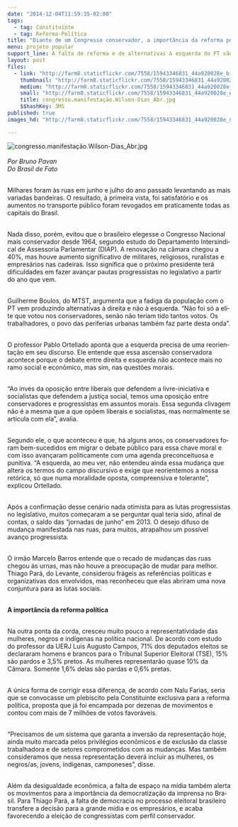 ```yaml
---
date: "2014-12-04T11:59:35-02:00"
tags:
  - tag: Constituinte
  - tag: Reforma-Política
title: "Diante de um Congresso conservador, a importância da reforma política"
menu: projeto popular
support_line: A falta de reforma e de alternativas à esquerda do PT são apontadas como principais responsáveis pela guinada conservadora do Congresso.
layout: post
files:
  - link: "http://farm8.staticflickr.com/7558/15943346831_44a920028e_b.jpg"
    thumbnail: "http://farm8.staticflickr.com/7558/15943346831_44a920028e_t.jpg"
    medium: "http://farm8.staticflickr.com/7558/15943346831_44a920028e_z.jpg"
    small: "http://farm8.staticflickr.com/7558/15943346831_44a920028e_n.jpg"
    title: congresso.manifestação.Wilson-Dias_Abr.jpg
    $$hashKey: 3MS
published: true
images_hd: "http://farm8.staticflickr.com/7558/15943346831_44a920028e_n.jpg"

---
```

<div id="content-header">
<div id="content-title">
<p><img alt="congresso.manifestação.Wilson-Dias_Abr.jpg" src="http://farm8.staticflickr.com/7558/15943346831_44a920028e_b.jpg" /><br />
<br />
<em>Por Bruno Pavan<br />
Do Brasil de Fato</em></p>
</div>
</div>

<div id="content-area">
<div id="default-content">
<div id="node-16641">
<div>
<div>
<p><br />
Milhares foram &agrave;s ruas em junho e ju&shy;lho do ano passado levantando as mais variadas bandeiras. O resultado, &agrave; pri&shy;meira vista, foi satisfat&oacute;rio e os aumen&shy;tos no transporte p&uacute;blico foram revoga&shy;dos em praticamente todas as capitais do Brasil.</p>

<p><br />
Nada disso, por&eacute;m, evitou que o bra&shy;sileiro elegesse o Congresso Nacional mais conservador desde 1964, segun&shy;do estudo do Departamento Intersindi&shy;cal de Assessoria Parlamentar (DIAP). A renova&ccedil;&atilde;o na c&acirc;mara chegou a 40%, mas houve aumento significativo de mi&shy;litares, religiosos, ruralistas e empre&shy;s&aacute;rios nas cadeiras. Isso significa que o pr&oacute;ximo presidente ter&aacute; dificuldades em fazer avan&ccedil;ar pautas progressistas no legislativo a partir do ano que vem.</p>

<p><br />
Guilherme Boulos, do MTST, argu&shy;menta que a fadiga da popula&ccedil;&atilde;o com o PT vem produzindo alternativas &agrave; di&shy;reita e n&atilde;o &agrave; esquerda. &ldquo;N&atilde;o foi s&oacute; a eli&shy;te que votou nos conservadores, sen&atilde;o n&atilde;o teriam tido tantos votos. Os traba&shy;lhadores, o povo das periferias urbanas tamb&eacute;m faz parte desta onda&rdquo;.</p>

<p><br />
O professor Pablo Ortellado aponta que a esquerda precisa de uma reorien&shy;ta&ccedil;&atilde;o em seu discurso. Ele entende que essa ascens&atilde;o conservadora acontece porque o debate entre direita e esquerda n&atilde;o acontece mais no ramo social e eco&shy;n&ocirc;mico, mas sim, nas quest&otilde;es morais.</p>

<p><br />
&ldquo;Ao inv&eacute;s da oposi&ccedil;&atilde;o entre liberais que defendem a livre-iniciativa e socialis&shy;tas que defendem a justi&ccedil;a social, temos uma oposi&ccedil;&atilde;o entre conservadores e pro&shy;gressistas em assuntos morais. Essa se&shy;gunda clivagem n&atilde;o &eacute; a mesma que a que op&otilde;em liberais e socialistas, mas normal&shy;mente se articula com ela&rdquo;, avalia.</p>

<p><br />
Segundo ele, o que aconteceu &eacute; que, h&aacute; alguns anos, os conservadores fo&shy;ram bem-sucedidos em migrar o deba&shy;te p&uacute;blico para essa chave moral e com isso avan&ccedil;aram politicamente com uma agenda preconceituosa e punitiva. &ldquo;A esquerda, ao meu ver, n&atilde;o entendeu ainda essa mudan&ccedil;a que altera os ter&shy;mos do campo discursivo e exige que reorientemos a nossa ret&oacute;rica, s&oacute; que numa moralidade oposta, compreensi&shy;va e tolerante&rdquo;, explicou Ortellado.</p>

<p><br />
Ap&oacute;s a confirma&ccedil;&atilde;o desse cen&aacute;rio na&shy;da otimista para as lutas progressistas no legislativo, muitos come&ccedil;aram a se perguntar qual teria sido, afinal de con&shy;tas, o saldo das &ldquo;jornadas de junho&rdquo; em 2013. O desejo difuso de mudan&ccedil;a ma&shy;nifestada nas ruas, para muitos, atrapa&shy;lhou um poss&iacute;vel avan&ccedil;o progressista.</p>

<p><br />
O irm&atilde;o Marcelo Barros entende que o recado de mudan&ccedil;as das ruas chegou &agrave;s urnas, mas n&atilde;o houve a preocupa&ccedil;&atilde;o de mudar para melhor. Thiago Par&aacute;, do Le&shy;vante, considerou fr&aacute;geis as refer&ecirc;ncias pol&iacute;ticas e organizativas dos envolvidos, mas reconheceu que elas abriram uma nova conjuntura para as lutas sociais.</p>

<p><br />
<strong>A import&acirc;ncia da reforma pol&iacute;tica</strong></p>

<p><br />
Na outra ponta da corda, cresceu mui&shy;to pouco a representatividade das mu&shy;lheres, negros e ind&iacute;genas na pol&iacute;tica nacional. De acordo com estudo do pro&shy;fessor da UERJ Luis Augusto Campos, 71% dos deputados eleitos se declara&shy;ram homens e brancos para o Tribunal Superior Eleitoral (TSE), 15% s&atilde;o par&shy;dos e 3,5% pretos. As mulheres repre&shy;sentar&atilde;o quase 10% da C&acirc;mara. Somen&shy;te 1,6% delas s&atilde;o pardas e 0,6% pretas.</p>

<p><br />
A &uacute;nica forma de corrigir essa dife&shy;ren&ccedil;a, de acordo com Nalu Farias, se&shy;ria que se convocasse um plebiscito pela Constituinte exclusiva para a re&shy;forma pol&iacute;tica, proposta que j&aacute; foi en&shy;campada por dezenas de movimentos e contou com mais de 7 milh&otilde;es de vo&shy;tos favor&aacute;veis.</p>

<p><br />
&ldquo;Precisamos de um sistema que ga&shy;ranta a invers&atilde;o da representa&ccedil;&atilde;o hoje, ainda muito marcada pelos privil&eacute;gios econ&ocirc;micos e de exclus&atilde;o da classe tra&shy;balhadora e de setores comprometidos com as mudan&ccedil;as. Mas tamb&eacute;m consi&shy;deramos que nessa representa&ccedil;&atilde;o deve&shy;r&aacute; incluir as mulheres, os negros/as, jo&shy;vens, ind&iacute;genas, camponeses&rdquo;, disse.</p>

<p><br />
Al&eacute;m da desigualdade econ&ocirc;mica, a falta de espa&ccedil;o na m&iacute;dia tamb&eacute;m alerta os movimentos para a import&acirc;ncia da democratiza&ccedil;&atilde;o da imprensa no Bra&shy;sil. Para Thiago Par&aacute;, a falta de demo&shy;cracia no processo eleitoral brasileiro transfere a decis&atilde;o para a grande m&iacute;dia e os empres&aacute;rios, e acaba favorecen&shy;do a elei&ccedil;&atilde;o de congressistas com perfil conservador.</p>
</div>
</div>
</div>
</div>
</div>
